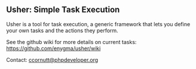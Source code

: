 Usher: Simple Task Execution
----------------------------------

Usher is a tool for task execution, a generic framework that lets you define your own tasks and
the actions they perform.

See the github wiki for more details on current tasks: https://github.com/enygma/usher/wiki

Contact: ccornutt@phpdeveloper.org

